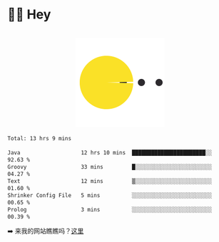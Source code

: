 
# 👋🏻 Hey
<div align="center">
	<br>
	<img src="https://raw.githubusercontent.com/Aniket965/Aniket965/master/pacman.svg?sanitize=true" width="200" height="200">
	<br>
</div>

<!--START_SECTION:waka-->
```text
Total: 13 hrs 9 mins

Java                   12 hrs 10 mins  ███████████████████████░░   92.63 % 
Groovy                 33 mins         █░░░░░░░░░░░░░░░░░░░░░░░░   04.27 % 
Text                   12 mins         ▒░░░░░░░░░░░░░░░░░░░░░░░░   01.60 % 
Shrinker Config File   5 mins          ░░░░░░░░░░░░░░░░░░░░░░░░░   00.65 % 
Prolog                 3 mins          ░░░░░░░░░░░░░░░░░░░░░░░░░   00.39 % 
```
<!--END_SECTION:waka-->

 ➡️  来我的网站瞧瞧吗？[这里](https://www.shaolongfei.com)

